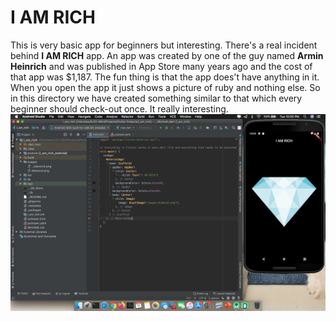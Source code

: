 # I AM RICH
This is very basic app for beginners but interesting. There's a real incident behind <b>I AM RICH</b> app. An app was created by one of the guy named <b>Armin Heinrich</b> and was published in App Store many years ago and the cost of that app was $1,187. The fun thing is that the app does't have anything in it. When you open the app it just shows a picture of ruby and nothing else. So in this directory we have created something similar to that which every beginner should check-out once. It really interesting.<br>
![](images/SS.png)
